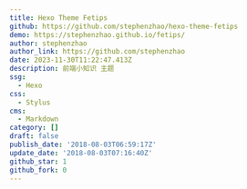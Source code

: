 ```yaml
---
title: Hexo Theme Fetips
github: https://github.com/stephenzhao/hexo-theme-fetips
demo: https://stephenzhao.github.io/fetips/
author: stephenzhao
author_link: https://github.com/stephenzhao
date: 2023-11-30T11:22:47.413Z
description: 前端小知识 主题
ssg:
  - Hexo
css:
  - Stylus
cms:
  - Markdown
category: []
draft: false
publish_date: '2018-08-03T06:59:17Z'
update_date: '2018-08-03T07:16:40Z'
github_star: 1
github_fork: 0
---
```

